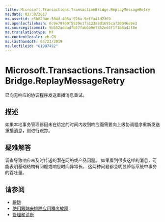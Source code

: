 ```yaml
---
title: Microsoft.Transactions.TransactionBridge.ReplayMessageRetry
ms.date: 03/30/2017
ms.assetid: e5b820ae-504d-405a-926a-9effa41d2369
ms.openlocfilehash: 0c9e79709f5929e1fa123a8d1695ca720046e9e3
ms.sourcegitcommit: 9b552addadfb57fab0b9e7852ed4f1f1b8a42f8e
ms.translationtype: MT
ms.contentlocale: zh-CN
ms.lasthandoff: 04/23/2019
ms.locfileid: "61997492"
---
```

# <a name="microsofttransactionstransactionbridgereplaymessageretry"></a>Microsoft.Transactions.TransactionBridge.ReplayMessageRetry
已向无响应的协调程序发送重播消息重试。  
  
## <a name="description"></a>描述  
 如果本地事务管理器因未在给定的时间内收到响应而需要向上级协调程序重新发送重播消息，则进行跟踪。  
  
## <a name="troubleshooting"></a>疑难解答  
 调查导致响应未及时传送的潜在网络或产品问题。  如果看到很多这样的消息，可能表明基础结构有问题或响应时间异常长。 这两种问题都会明显降低系统中事务的吞吐量。  
  
## <a name="see-also"></a>请参阅

- [跟踪](../../../../../docs/framework/wcf/diagnostics/tracing/index.md)
- [使用跟踪来排除应用程序故障](../../../../../docs/framework/wcf/diagnostics/tracing/using-tracing-to-troubleshoot-your-application.md)
- [管理和诊断](../../../../../docs/framework/wcf/diagnostics/index.md)
